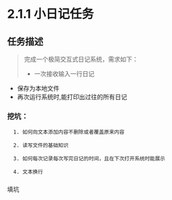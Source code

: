 # 2.1.1 小日记任务

## 任务描述

> 完成一个极简交互式日记系统，需求如下：
> * 一次接收输入一行日记
* 保存为本地文件
* 再次运行系统时,能打印出过往的所有日记


### 挖坑：
      1. 如何向文本添加内容不删除或者覆盖原来内容
      
      2. 读写文件的基础知识
      
      3. 如何每次记录每次写完日记的时间，且在下次打开系统时能展示
      
      4. 文本换行
      
     


### 
填坑